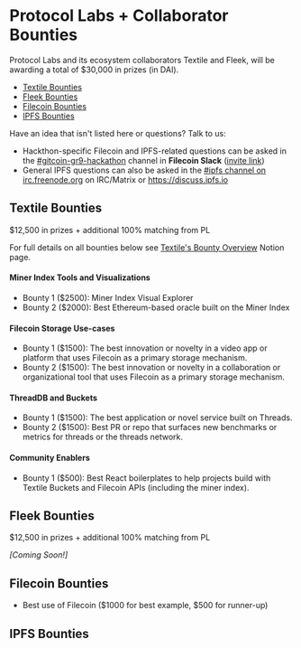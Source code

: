 
# Protocol Labs + Collaborator Bounties

Protocol Labs and its ecosystem collaborators Textile and Fleek, will be awarding a total of $30,000 in prizes (in DAI).

  - [Textile Bounties](#textile-bounties)
  - [Fleek Bounties](#fleek-bounties)
  - [Filecoin Bounties](#filecoin-bounties)
  - [IPFS Bounties](#ipfs-bounties)


Have an idea that isn't listed here or questions? Talk to us:

- Hackthon-specific Filecoin and IPFS-related questions can be asked in the [#gitcoin-gr9-hackathon](https://filecoinproject.slack.com/archives/C01QPJFKB5G) channel in **Filecoin Slack** ([invite link](https://filecoin.io/slack))
- General IPFS questions can also be asked in the [#ipfs channel on irc.freenode.org](irc://irc.freenode.org/%23ipfs) on IRC/Matrix or https://discuss.ipfs.io 

## Textile Bounties

$12,500 in prizes + additional 100% matching from PL

For full details on all bounties below see [Textile's Bounty Overview](https://www.notion.so/Bounty-Overview-f8c96a7df04544389526b32ad2332bd4) Notion page.

#### **Miner Index Tools and Visualizations**

- Bounty 1 ($2500): Miner Index Visual Explorer
- Bounty 2 ($2000): Best Ethereum-based oracle built on the Miner Index

#### **Filecoin Storage Use-cases**

- Bounty 1 ($1500): The best innovation or novelty in a video app or platform that uses Filecoin as a primary storage mechanism.
- Bounty 2 ($1500): The best innovation or novelty in a collaboration or organizational tool that uses Filecoin as a primary storage mechanism.

#### ThreadDB and Buckets

- Bounty 1 ($1500): The best application or novel service built on Threads.
- Bounty 2 ($1500): Best PR or repo that surfaces new benchmarks or metrics for threads or the threads network.

#### Community Enablers

- Bounty 1 ($500): Best React boilerplates to help projects build with Textile Buckets and Filecoin APIs (including the miner index).

## Fleek Bounties

$12,500 in prizes + additional 100% matching from PL

*[Coming Soon!]*

## Filecoin Bounties

- Best use of Filecoin ($1000 for best example, $500 for runner-up)

## IPFS Bounties


